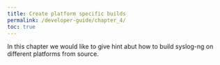 ```yaml
---
title: Create platform specific builds
permalink: /developer-guide/chapter_4/
toc: true
---
```


In this chapter we would like to give hint abut how to build syslog-ng on different platforms from source.
